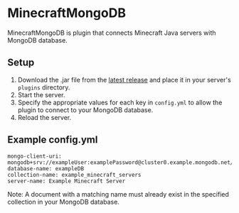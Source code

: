 # MinecraftMongoDB

MinecraftMongoDB is plugin that connects Minecraft Java servers with MongoDB database.

## Setup

1. Download the .jar file from the [latest release](https://github.com/delta-12/MinecraftMongoDB/releases/download/v1.1.0/MinecraftMongoDB-1.1.jar) and place it in your server's `plugins` directory.
2. Start the server.
3. Specify the appropriate values for each key in `config.yml` to allow the plugin to connect to your MongoDB database.
4. Reload the server.

## Example config.yml

```
mongo-client-uri: mongodb+srv://exampleUser:examplePassword@cluster0.example.mongodb.net/
database-name: exampleDB
collection-name: example_minecraft_servers
server-name: Example Minecraft Server
```

Note: A document with a matching name must already exist in the specified collection in your MongoDB database.

